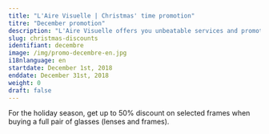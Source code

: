 ```yaml
---
title: "L'Aire Visuelle | Christmas' time promotion"
titre: "December promotion"
description: "L'Aire Visuelle offers you unbeatable services and promotions near you."
slug: christmas-discounts
identifiant: decembre
image: /img/promo-decembre-en.jpg
i18nlanguage: en
startdate: December 1st, 2018
enddate: December 31st, 2018
weight: 0
draft: false
---
```


For the holiday season, get up to 50% discount on selected frames when buying a full pair of glasses (lenses and frames).
